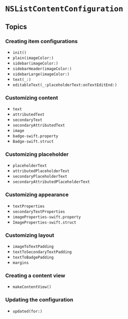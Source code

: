 # ``NSListContentConfiguration``

## Topics

### Creating item configurations

- ``init()``
- ``plain(imageColor:)``
- ``sidebar(imageColor:)``
- ``sidebarHeader(imageColor:)``
- ``sidebarLarge(imageColor:)``
- ``text(_:)``
- ``editableText(_:placeholderText:onTextEditEnd:)``


### Customizing content

- ``text``
- ``attributedText``
- ``secondaryText``
- ``secondaryAttributedText``
- ``image``
- ``badge-swift.property``
- ``Badge-swift.struct``

### Customizing placeholder

- ``placeholderText``
- ``attributedPlaceholderText``
- ``secondaryPlaceholderText``
- ``secondaryAttributedPlaceholderText``

### Customizing appearance

- ``textProperties``
- ``secondaryTextProperties``
- ``imageProperties-swift.property``
- ``ImageProperties-swift.struct``

### Customizing layout

- ``imageToTextPadding``
- ``textToSecondaryTextPadding``
- ``textToBadgePadding``
- ``margins``

### Creating a content view

- ``makeContentView()``

### Updating the configuration

- ``updated(for:)``
